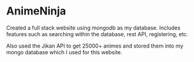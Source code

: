 # AnimeNinja
Created a full stack website using mongodb as my database. Includes features such as searching within the database, rest API, registering, etc.


Also used the Jikan API to get 25000+ animes and stored them into my mongo database which I used for this website.
